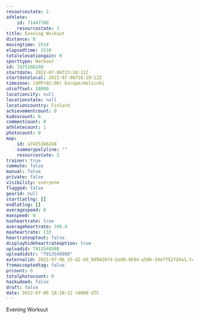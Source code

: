 ```yaml
---
resourcestate: 2
athlete:
    id: 71447788
    resourcestate: 1
title: Evening Workout
distance: 0
movingtime: 1534
elapsedtime: 1534
totalelevationgain: 0
sporttype: Workout
id: 7425166248
startdate: 2022-07-06T15:10:12Z
startdatelocal: 2022-07-06T18:10:12Z
timezone: (GMT+02:00) Europe/Helsinki
utcoffset: 10800
locationcity: null
locationstate: null
locationcountry: Finland
achievementcount: 0
kudoscount: 0
commentcount: 0
athletecount: 1
photocount: 0
map:
    id: a7425166248
    summarypolyline: ""
    resourcestate: 2
trainer: true
commute: false
manual: false
private: false
visibility: everyone
flagged: false
gearid: null
startlatlng: []
endlatlng: []
averagespeed: 0
maxspeed: 0
hasheartrate: true
averageheartrate: 100.4
maxheartrate: 133
heartrateoptout: false
displayhideheartrateoption: true
uploadid: 7913548980
uploadidstr: "7913548980"
externalid: 2022-07-06_15-42-49_9d94207d-2ed0-4b94-a50b-34ef752f24a1.tcx
fromacceptedtag: false
prcount: 0
totalphotocount: 0
haskudoed: false
draft: false
date: 2022-07-06 18:10:12 +0000 UTC
---
```

Evening Workout